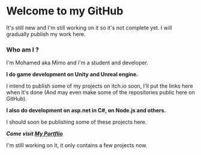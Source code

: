 # Welcome to my GitHub

It's still new and I'm still working on it so it's not complete yet.
I will gradually publish my work here.

### Who am I ?

I'm Mohamed aka Mimo and i'm a student and developer.

**I do game development on Unity and Unreal engine.**

I intend to publish some of my projects on itch.io soon, I'll put the links here when it's done (And may even make some of the repositories public here on GitHub).

**I also do development on asp.net in C#, on Node.js and others.**

I should soon be publishing some of these projects here.

***Come visit [My Portflio](http://mimolol.github.io/)***

I'm still working on it, it only contains a few projects now.

